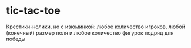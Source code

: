 # tic-tac-toe
Крестики-нолики, но с изюминкой: любое количество игроков, любой (конечный) размер поля и любое количество фигурок подряд для победы

